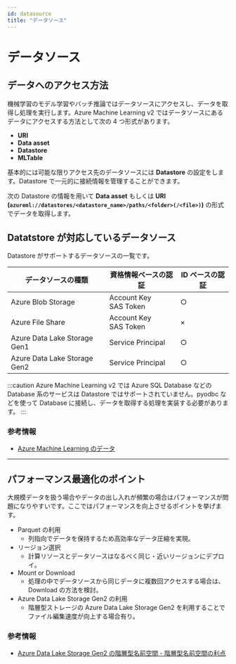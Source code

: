 ```yaml
---
id: datasource
title: "データソース"
---
```


# データソース
## データへのアクセス方法
機械学習のモデル学習やバッチ推論ではデータソースにアクセスし、データを取得し処理を実行します。Azure Machine Learning v2 ではデータソースにあるデータにアクセスする方法として次の 4 つ形式があります。

- **URI**
- **Data asset**
- **Datastore**
- **MLTable**

基本的には可能な限りアクセス先のデータソースには **Datastore** の設定をします。Datastore で一元的に接続情報を管理することができます。

次の Datastore の情報を用いて **Data asset** もしくは **URI (`azureml://datastores/<datastore_name>/paths/<folder>(/<file>)`)** の形式でデータを取得します。


## Datatstore が対応しているデータソース

Datastore がサポートするデータソースの一覧です。

|データソースの種類  |資格情報ベースの認証|ID ベースの認証|
|---------|---------|---------|
|Azure Blob Storage |Account Key<br /> SAS Token|○|
|Azure File Share|Account Key<br /> SAS Token|×|
|Azure Data Lake Storage Gen1|Service Principal|○|
|Azure Data Lake Storage Gen2|Service Principal|○|

:::caution
Azure Machine Learning v2 では Azure SQL Database などの Database 系のサービスは Datastore ではサポートされていません。pyodbc などを使って Database に接続し、データを取得する処理を実装する必要があります。
:::

### 参考情報
- [Azure Machine Learning のデータ](https://learn.microsoft.com/ja-jp/azure/machine-learning/concept-data)

--- 
## パフォーマンス最適化のポイント
大規模データを扱う場合やデータの出し入れが頻繁の場合はパフォーマンスが問題になりやすいです。ここではパフォーマンスを向上させるポイントを挙げます。

- Parquet の利用
    - 列指向でデータを保持するため高効率なデータ圧縮を実現。
- リージョン選択
    - 計算リソースとデータソースはなるべく同じ・近いリージョンにデプロイ。
- Mount or Download
    - 処理の中でデータソースから同じデータに複数回アクセスする場合は、Download の方法を検討。
- Azure Data Lake Storage Gen2 の利用
    - 階層型ストレージの Azure Data Lake Storage Gen2 を利用することでファイル編集速度が向上する場合有り。


### 参考情報
- [Azure Data Lake Storage Gen2 の階層型名前空間 - 階層型名前空間の利点](https://learn.microsoft.com/ja-jp/azure/storage/blobs/data-lake-storage-namespace#the-benefits-of-a-hierarchical-namespac)


